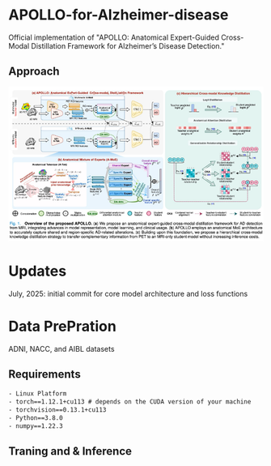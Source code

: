 # APOLLO-for-Alzheimer-disease

Official implementation of "APOLLO: Anatomical Expert-Guided
Cross-Modal Distillation Framework for
Alzheimer’s Disease Detection."

## Approach
 <img src="./readme_files/img.png" alt="overall_framework" width="800"> 

# Updates
July, 2025: initial commit for core model architecture and loss functions

# Data PrePration
ADNI, NACC, and AIBL datasets

## Requirements
```
- Linux Platform
- torch==1.12.1+cu113 # depends on the CUDA version of your machine
- torchvision==0.13.1+cu113
- Python==3.8.0
- numpy==1.22.3
```

## Traning and & Inference